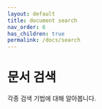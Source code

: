 ```yaml
---
layout: default
title: document search
nav_order: 6
has_children: true
permalink: /docs/search
---
```


# 문서 검색

각종 검색 기법에 대해 알아봅니다.
